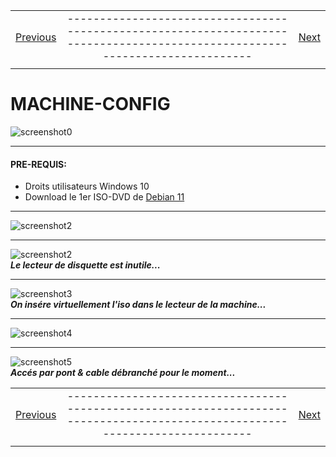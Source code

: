 |             |             |               |
| :---        |    :----:   |          ---: |
| [Previous](03-machine-create.md)     |-----------------------------------------------------------------------------------------------------------------------------| [Next](05-debian-install.md)   |
|             |             |               |

# MACHINE-CONFIG  
![screenshot0](IMG/vbox-logo.png)  
___  

#### PRE-REQUIS:  
- Droits utilisateurs Windows 10  
- Download le 1er ISO-DVD de [Debian 11](https://cdimage.debian.org/debian-cd/current/amd64/iso-dvd/ "Debian 11")  
___  

![screenshot2](IMG/04-machine-config/01.png)  
___  
![screenshot2](IMG/04-machine-config/02.png)  
***Le lecteur de disquette est inutile...***  
___  
![screenshot3](IMG/04-machine-config/03.png)  
***On insére virtuellement l'iso dans le lecteur de la machine...***  
___  
![screenshot4](IMG/04-machine-config/04.png)  
___  
![screenshot5](IMG/04-machine-config/05.png)  
***Accés par pont & cable débranché pour le moment...***  

|             |             |               |
| :---        |    :----:   |          ---: |
| [Previous](03-machine-create.md)     |-----------------------------------------------------------------------------------------------------------------------------| [Next](05-debian-install.md)   |
|             |             |               |